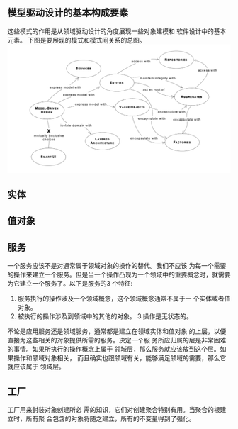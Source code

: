## 模型驱动设计的基本构成要素
这些模式的作用是从领域驱动设计的角度展现一些对象建模和 软件设计中的基本元素。 下图是要展现的模式和模式间关系的总图。
![](/images/domain-object-design-basic-elements.png)


## 实体

## 值对象

## 服务

一个服务应该不是对通常属于领域对象的操作的替代。我们不应该 为每一个需要的操作来建立一个服务。但是当一个操作凸现为一个领域中的重要概念时，就需要为它建立一个服务了。以下是服务的3
个特征:

1. 服务执行的操作涉及一个领域概念，这个领域概念通常不属于一 个实体或者值对象。
2. 被执行的操作涉及到领域中的其他的对象。
3.操作是无状态的。


不论是应用服务还是领域服务，通常都是建立在领域实体和值对象 的上层，以便直接为这些相关的对象提供所需的服务。决定一个服 务所应归属的层是非常困难的事情。如果所执行的操作概念上属于 领域层，那么服务就应该放到这个层。如果操作和领域对象相关， 而且确实也跟领域有关，能够满足领域的需要，那么它就应该属于 领域层。


## 工厂
工厂用来封装对象创建所必 需的知识，它们对创建聚合特别有用。当聚合的根建立时，所有聚 合包含的对象将随之建立，所有的不变量得到了强化。
